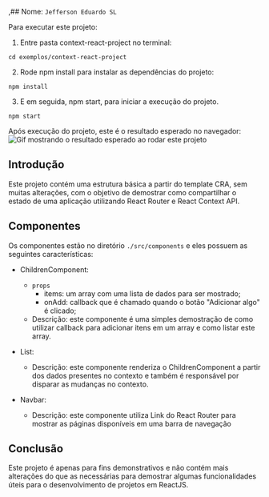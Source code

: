 ,## Nome: `Jefferson Eduardo SL`

Para executar este projeto:

1. Entre pasta context-react-project no terminal:
```
cd exemplos/context-react-project
```

2. Rode npm install para instalar as dependências do projeto:


```
npm install
```

3. E em seguida, npm start, para iniciar a execução do projeto.

```
npm start
```

Após execução do projeto, este é o resultado esperado no navegador:
![Gif mostrando o resultado esperado ao rodar este projeto](./resultado.gif)

## Introdução

Este projeto contém uma estrutura básica a partir do template CRA, sem muitas alterações, com o objetivo de demostrar como compartilhar o estado de uma aplicação utilizando React Router e React Context API.

## Componentes

Os componentes estão no diretório `./src/components` e eles possuem as seguintes características:
- ChildrenComponent:
  - `props`
    - items: um array com uma lista de dados para ser mostrado;
    - onAdd: callback que é chamado quando o botão "Adicionar algo" é clicado;
  - Descrição: este componente é uma simples demostração de como utilizar callback para adicionar itens em um array e como listar este array.

- List:
  - Descrição: este componente renderiza o ChildrenComponent a partir dos dados presentes no contexto e também é responsável por disparar as mudanças no contexto.

- Navbar:
  - Descrição: este componente utiliza Link do React Router para mostrar as páginas disponíveis em uma barra de navegação

## Conclusão

Este projeto é apenas para fins demonstrativos e não contém mais alterações do que as necessárias para demostrar algumas funcionalidades úteis para o desenvolvimento de projetos em ReactJS.
